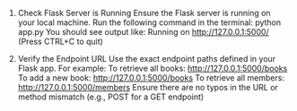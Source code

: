 
1. Check Flask Server is Running
Ensure the Flask server is running on your local machine. Run the following command in the terminal:
        python app.py
You should see output like:
        Running on http://127.0.0.1:5000/ (Press CTRL+C to quit)

2. Verify the Endpoint URL
        Use the exact endpoint paths defined in your Flask app. 
        For example:
        To retrieve all books: http://127.0.0.1:5000/books
        To add a new book: http://127.0.0.1:5000/books
        To retrieve all members: http://127.0.0.1:5000/members
        Ensure there are no typos in the URL or method mismatch (e.g., POST for a GET endpoint)
